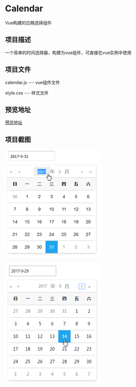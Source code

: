 # Calendar
Vue构建的日期选择组件
## 项目描述 ##
一个简单的时间选择器，构建为vue组件，可直接在vue实例中使用
## 项目文件 ##
calendar.js --- vue组件文件

style.css --- 样式文件
## 预览地址 ##
[预览地址](https://huanghaibin91.github.io/Calendar/)
## 项目截图 ##
![](./image/image1.png)


![](./image/image2.png)
